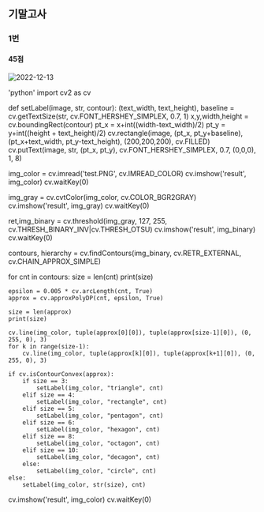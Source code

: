 ## 기말고사
### 1번

#### 45점

![2022-12-13](https://user-images.githubusercontent.com/50912987/207208550-d1ae7f7f-3d89-4cce-9b0f-e542206a8f45.png)

'python'
import cv2 as cv

def setLabel(image, str, contour):
    (text_width, text_height), baseline = cv.getTextSize(str, cv.FONT_HERSHEY_SIMPLEX, 0.7, 1)
    x,y,width,height = cv.boundingRect(contour)
    pt_x = x+int((width-text_width)/2)
    pt_y = y+int((height + text_height)/2)
    cv.rectangle(image, (pt_x, pt_y+baseline), (pt_x+text_width, pt_y-text_height), (200,200,200), cv.FILLED)
    cv.putText(image, str, (pt_x, pt_y), cv.FONT_HERSHEY_SIMPLEX, 0.7, (0,0,0), 1, 8)


img_color = cv.imread('test.PNG', cv.IMREAD_COLOR)
cv.imshow('result', img_color)
cv.waitKey(0)

img_gray = cv.cvtColor(img_color, cv.COLOR_BGR2GRAY)
cv.imshow('result', img_gray)
cv.waitKey(0)

ret,img_binary = cv.threshold(img_gray, 127, 255, cv.THRESH_BINARY_INV|cv.THRESH_OTSU)
cv.imshow('result', img_binary)
cv.waitKey(0)

contours, hierarchy = cv.findContours(img_binary, cv.RETR_EXTERNAL, cv.CHAIN_APPROX_SIMPLE)

for cnt in contours:
    size = len(cnt)
    print(size)

    epsilon = 0.005 * cv.arcLength(cnt, True)
    approx = cv.approxPolyDP(cnt, epsilon, True)

    size = len(approx)
    print(size)

    cv.line(img_color, tuple(approx[0][0]), tuple(approx[size-1][0]), (0, 255, 0), 3)
    for k in range(size-1):
        cv.line(img_color, tuple(approx[k][0]), tuple(approx[k+1][0]), (0, 255, 0), 3)

    if cv.isContourConvex(approx):
        if size == 3:
            setLabel(img_color, "triangle", cnt)
        elif size == 4:
            setLabel(img_color, "rectangle", cnt)
        elif size == 5:
            setLabel(img_color, "pentagon", cnt)
        elif size == 6:
            setLabel(img_color, "hexagon", cnt)
        elif size == 8:
            setLabel(img_color, "octagon", cnt)
        elif size == 10:
            setLabel(img_color, "decagon", cnt)
        else:
            setLabel(img_color, "circle", cnt)
    else:
        setLabel(img_color, str(size), cnt)

cv.imshow('result', img_color)
cv.waitKey(0)
